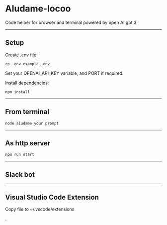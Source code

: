 # AIudame-locoo

Code helper for browser and terminal powered by open AI gpt 3.

------
## Setup
Create .env file:
```console
cp .env.example .env
```
Set your OPENAI_API_KEY variable, and PORT if required.

Install dependencies:
```console
npm install
```

------
## From terminal
```console
node aiudame your prompt
```

______

## As http server
```console
npm run start
```

______

## Slack bot

______

## Visual Studio Code Extension

Copy file to ~/.vscode/extensions

.
